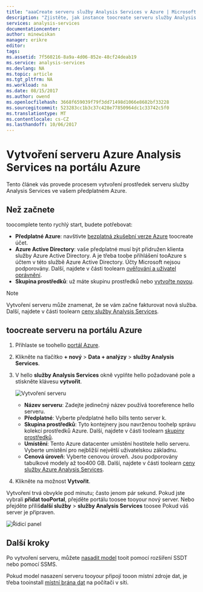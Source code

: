 ```yaml
---
title: "aaaCreate serveru služby Analysis Services v Azure | Microsoft Docs"
description: "Zjistěte, jak instance toocreate serveru služby Analysis Services v Azure."
services: analysis-services
documentationcenter: 
author: minewiskan
manager: erikre
editor: 
tags: 
ms.assetid: 7f560216-8a9a-4d06-852e-48cf24deab19
ms.service: analysis-services
ms.devlang: NA
ms.topic: article
ms.tgt_pltfrm: NA
ms.workload: na
ms.date: 08/15/2017
ms.author: owend
ms.openlocfilehash: 3668f659039f79f3dd71498d1066e8682bf33228
ms.sourcegitcommit: 523283cc1b3c37c428e77850964dc1c33742c5f0
ms.translationtype: MT
ms.contentlocale: cs-CZ
ms.lasthandoff: 10/06/2017
---
```

# <a name="create-an-azure-analysis-services-server-in-azure-portal"></a>Vytvoření serveru Azure Analysis Services na portálu Azure
Tento článek vás provede procesem vytvoření prostředek serveru služby Analysis Services ve vašem předplatném Azure.

## <a name="before-you-begin"></a>Než začnete
toocomplete tento rychlý start, budete potřebovat:

* **Předplatné Azure**: navštivte [bezplatná zkušební verze Azure](https://azure.microsoft.com/offers/ms-azr-0044p/) toocreate účet.
* **Azure Active Directory**: vaše předplatné musí být přidružen klienta služby Azure Active Directory. A je třeba toobe přihlášení tooAzure s účtem v této službě Azure Active Directory. Účty Microsoft nejsou podporovány. Další, najdete v části toolearn [ověřování a uživatel oprávnění](analysis-services-manage-users.md).
* **Skupina prostředků**: už máte skupinu prostředků nebo [vytvořte novou](../azure-resource-manager/resource-group-overview.md).

> [!NOTE]
> Vytvoření serveru může znamenat, že se vám začne fakturovat nová služba. Další, najdete v části toolearn [ceny služby Analysis Services](https://azure.microsoft.com/pricing/details/analysis-services/).
> 
> 

## <a name="toocreate-a-server-in-azure-portal"></a>toocreate serveru na portálu Azure
1. Přihlaste se toohello [portál Azure](https://portal.azure.com).  
2. Klikněte na tlačítko **+ nový** > **Data + analýzy** > **služby Analysis Services**.
3. V hello **služby Analysis Services** okně vyplňte hello požadované pole a stiskněte klávesu **vytvořit**.
   
    ![Vytvoření serveru](./media/analysis-services-create-server/aas-create-server-blade.png)
   
   * **Název serveru**: Zadejte jedinečný název používá tooreference hello serveru.
   * **Předplatné**: Vyberte předplatné hello bills tento server k.
   * **Skupina prostředků**: Tyto kontejnery jsou navrženou toohelp správu kolekcí prostředků Azure. Další, najdete v části toolearn [skupiny prostředků](../azure-resource-manager/resource-group-overview.md).
   * **Umístění**: Tento Azure datacenter umístění hostitele hello serveru. Vyberte umístění pro nejbližší největší uživatelskou základnu.
   * **Cenová úroveň**: Vyberte cenovou úroveň. Jsou podporovány tabulkové modely až too400 GB. Další, najdete v části toolearn [ceny služby Azure Analysis Services](https://azure.microsoft.com/pricing/details/analysis-services/).
4. Klikněte na možnost **Vytvořit**.

Vytvoření trvá obvykle pod minutu; často jenom pár sekund. Pokud jste vybrali **přidat tooPortal**, přejděte portálu toosee tooyour nový server. Nebo přejděte příliš**další služby** > **služby Analysis Services** toosee Pokud váš server je připraven.

 ![Řídicí panel](./media/analysis-services-create-server/aas-create-server-dashboard.png)


## <a name="next-steps"></a>Další kroky
Po vytvoření serveru, můžete [nasadit model](analysis-services-deploy.md) tooit pomocí rozšíření SSDT nebo pomocí SSMS.

Pokud model nasazení serveru tooyour připojí tooon místní zdroje dat, je třeba tooinstall [místní brána dat](analysis-services-gateway.md) na počítači v síti.

